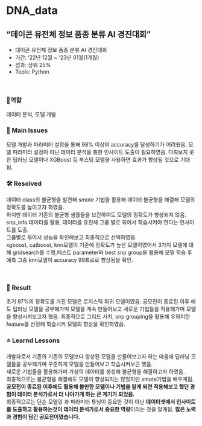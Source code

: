 # DNA_data
## “데이콘 유전체 정보 품종 분류 AI 경진대회”
- 데이콘 유전체 정보 품종 분류 AI 경진대회
- 기간: ‘22년 12월 ~ ‘23년 01월(1개월)
- 성과: 상위 25%
- Tools: Python
<br>


### 👤역할
데이터 분석, 모델 개발
<br>

### 🧐 Main Issues
모델 개발과 파라미터 설정을 통해 98% 이상의 accuracy를 달성하기가 어려웠음. 모델 파라미터 설정이 아닌 데이터 분석을 통한 인사이트 도출이 필요하였음.
다뤄보지 못한 딥러닝 모델이나 XGBoost 등 부스팅 모델을 사용하면 효과가 향상될 것으로 기대됨.

### 🛠️ Resolved
데이터 class의 불균형을 발견해 smote 기법을 활용해 데이터 불균형을 해결해 모델의 정확도를 높이고자 하였음. <br/>
  하지만 데이터 기존의 불균형 샘플들을 보간하여도 모델의 정확도가 향상되지 않음. <br/>
snp_info 데이터를 활용, 데이터를 유전체 그룹 별로 묶어서 학습시켜야 한다는 인사이트를 도출. <br/>
  그룹별로 묶어서 성능을 확인해보고 최종적으로 선택하였음. <br/>
xgboost, catboost, knn모델이 기존에 정확도가 높은 모델이였어서 3가지 모델에 대해 gridsearch를 수행,베스트 parameter와 best snp group을 활용해 모델 학습 후 예측
그중 knn모델이 accuracy 99프로로 향상됨을 확인.

<br>

### 🎯 Result
초기 97%의 정확도를 가진 모델은 로지스틱 회귀 모델이였음.
공모전이 종료된 이후 에도 딥러닝 모델을 공부해가며 모델을 계속 만들어보고 새로운 기법들을 적용해가며 모델을 향상시켜보고자 했음.
최종적으로 그리드 서치, snp grouping을 활용해 유의미한 feature를 선정해 학습시켜 모델의 향상을 확인하였음.
<br>
### ⭐ Learnd Lessons
개발자로서 기존의 기존의 모델보다 향상된 모델을 만들어보고자 하는 마음에 딥러닝 모델들을 공부해가며 꾸준하게 모델을 만들어보고 학습시켜보곤 했음.<br/>
새로운 기법들을 활용해가며 가상의 데이터를 생성해 불균형을 해결하고자 하였음.  <br/>
최종적으로는 불균형을 해결해도 모델이 향상되지는 않았지만 smote기법을 배우게됨.
**공모전이 종료된 이후에도 활용해 볼만한 모델이나 기법을 알게 되면 적용해보고 했던 경험이 데이터 분석가로서 더 나아가게 하는 큰 계기가 되었음.**<br/>
최종적으로는 단순 모델링 과 파라미터 튜닝이 중요한 것이 아닌 **데이터셋에서 인사이트를 도출하고 활용하는것이 데이터 분석가로서 중요한 역량**이라는 것을 알게됨.
**많은 노력과 경험이 담긴 공모전이였습니다.**


